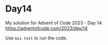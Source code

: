 # Day14

My solution for Advent of Code 2023 - Day 14: https://adventofcode.com/2023/day/14

Use `mix test` to run the code.
